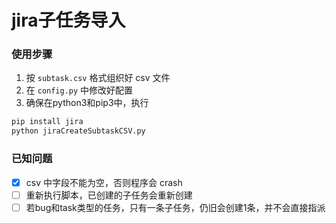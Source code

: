 # jira子任务导入

### 使用步骤
1. 按 `subtask.csv` 格式组织好 csv 文件
2. 在 `config.py` 中修改好配置
3. 确保在python3和pip3中，执行
```py
pip install jira
python jiraCreateSubtaskCSV.py
```

### 已知问题
- [x] csv 中字段不能为空，否则程序会 crash
- [ ] 重新执行脚本，已创建的子任务会重新创建
- [ ] 若bug和task类型的任务，只有一条子任务，仍旧会创建1条，并不会直接指派
